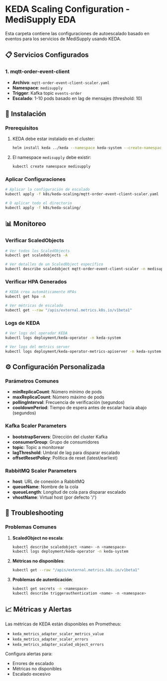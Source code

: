 # KEDA Scaling Configuration - MediSupply EDA

Esta carpeta contiene las configuraciones de autoescalado basado en eventos para los servicios de MediSupply usando KEDA.

## 📋 Servicios Configurados

### 1. mqtt-order-event-client
- **Archivo**: `mqtt-order-event-client-scaler.yaml`
- **Namespace**: `medisupply`
- **Trigger**: Kafka topic `events-order`
- **Escalado**: 1-10 pods basado en lag de mensajes (threshold: 10)

## 🚀 Instalación

### Prerequisitos

1. KEDA debe estar instalado en el cluster:
   ```bash
   helm install keda ../keda --namespace keda-system --create-namespace
   ```

2. El namespace `medisupply` debe existir:
   ```bash
   kubectl create namespace medisupply
   ```

### Aplicar Configuraciones

```bash
# Aplicar la configuración de escalado
kubectl apply -f k8s/keda-scaling/mqtt-order-event-client-scaler.yaml

# O aplicar todo el directorio
kubectl apply -f k8s/keda-scaling/
```

## 📊 Monitoreo

### Verificar ScaledObjects
```bash
# Ver todos los ScaledObjects
kubectl get scaledobjects -A

# Ver detalles de un ScaledObject específico
kubectl describe scaledobject mqtt-order-event-client-scaler -n medisupply
```

### Verificar HPA Generados
```bash
# KEDA crea automáticamente HPAs
kubectl get hpa -A

# Ver métricas de escalado
kubectl get --raw "/apis/external.metrics.k8s.io/v1beta1"
```

### Logs de KEDA
```bash
# Ver logs del operador KEDA
kubectl logs deployment/keda-operator -n keda-system

# Ver logs del metrics server
kubectl logs deployment/keda-operator-metrics-apiserver -n keda-system
```

## ⚙️ Configuración Personalizada

### Parámetros Comunes

- **minReplicaCount**: Número mínimo de pods
- **maxReplicaCount**: Número máximo de pods
- **pollingInterval**: Frecuencia de verificación (segundos)
- **cooldownPeriod**: Tiempo de espera antes de escalar hacia abajo (segundos)

### Kafka Scaler Parameters

- **bootstrapServers**: Dirección del cluster Kafka
- **consumerGroup**: Grupo de consumidores
- **topic**: Topic a monitorear
- **lagThreshold**: Umbral de lag para disparar escalado
- **offsetResetPolicy**: Política de reset (latest/earliest)

### RabbitMQ Scaler Parameters

- **host**: URL de conexión a RabbitMQ
- **queueName**: Nombre de la cola
- **queueLength**: Longitud de cola para disparar escalado
- **vhostName**: Virtual host (por defecto '/')

## 🔧 Troubleshooting

### Problemas Comunes

1. **ScaledObject no escala**:
   ```bash
   kubectl describe scaledobject <name> -n <namespace>
   kubectl logs deployment/keda-operator -n keda-system
   ```

2. **Métricas no disponibles**:
   ```bash
   kubectl get --raw "/apis/external.metrics.k8s.io/v1beta1"
   ```

3. **Problemas de autenticación**:
   ```bash
   kubectl get secrets -n <namespace>
   kubectl describe triggerauthentication <name> -n <namespace>
   ```

## 📈 Métricas y Alertas

Las métricas de KEDA están disponibles en Prometheus:
- `keda_metrics_adapter_scaler_metrics_value`
- `keda_metrics_adapter_scaler_errors`
- `keda_metrics_adapter_scaled_object_errors`

Configura alertas para:
- Errores de escalado
- Métricas no disponibles
- Escalado excesivo